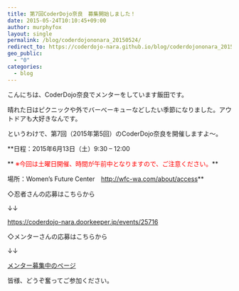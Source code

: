 ```yaml
---
title: 第7回CoderDojo奈良　募集開始しました！
date: 2015-05-24T10:10:45+09:00
author: murphyfox
layout: single
permalink: /blog/coderdojononara_20150524/
redirect_to: https://coderdojo-nara.github.io/blog/coderdojononara_20150524/
geo_public:
  - "0"
categories:
  - blog
---
```

こんにちは、CoderDojo奈良でメンターをしています飯田です。
  
晴れた日はピクニックや外でバーべーキューなどしたい季節になりました。アウトドアも大好きなんです。

というわけで、第7回（2015年第5回）のCoderDojo奈良を開催しますよ～。
  
**日程：2015年6月13日（土）9:30 &#8211; 12:00
  
** <span style="color:#ff0000;">※今回は土曜日開催、時間が午前中となりますので、ご注意ください。</span>**
  
場所：Women&#8217;s Future Center　<a href="http://wfc-wa.com/about/access" target="_blank">http://wfc-wa.com/about/access</a>**

◇忍者さんの応募はこちらから
  
↓↓
  
<a href="https://coderdojo-nara.doorkeeper.jp/events/25716" target="_blank">https://coderdojo-nara.doorkeeper.jp/events/25716</a>

◇メンターさんの応募はこちらから
  
↓↓
  
<a href="/join/">メンター募集中のページ</a>

皆様、どうぞ奮ってご参加ください。